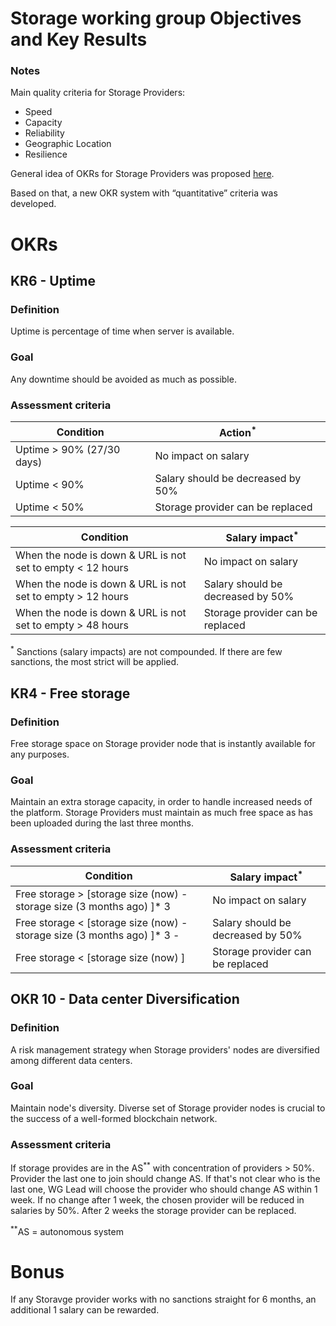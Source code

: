 # Storage working group Objectives and Key Results

### Notes 

Main quality criteria for Storage Providers:
- Speed
- Capacity
- Reliability
- Geographic Location
- Resilience

General idea of OKRs for Storage Providers was proposed [here](https://github.com/Joystream/community-repo/blob/master/governance/Storage_WG_OKR.md).

Based on that, a new OKR system with “quantitative” criteria was developed. 

# OKRs

## KR6 - Uptime

### Definition

Uptime is percentage of time when server is available.

### Goal 

Any downtime should be avoided as much as possible.

### Assessment criteria

| Condition          | Action<sup>*</sup>                            |
| ------------------ | --------------------------------------------- |
| Uptime > 90% (27/30 days)  | No impact on salary                     |
| Uptime < 90%               | Salary should be decreased by 50%       |
| Uptime < 50%               | Storage provider can be replaced        |


| Condition                                                   | Salary impact<sup>*</sup>              |
| ----------------------------------------------------------- | -------------------------------------- |
| When the node is down & URL is not set to empty < 12 hours  | No impact on salary                    |
| When the node is down & URL is not set to empty > 12 hours  | Salary should be decreased by 50%      |
| When the node is down & URL is not set to empty > 48 hours  | Storage provider can be replaced     |

<sup>*</sup> Sanctions (salary impacts) are not compounded. If there are few sanctions, the most strict will be applied.

## KR4 - Free storage

### Definition

Free storage space on Storage provider node that is instantly available for any purposes.

### Goal 

Maintain an extra storage capacity, in order to handle increased needs of the platform.
Storage Providers must maintain as much free space as has been uploaded during the last three months.

### Assessment criteria

| Condition                                                                        | Salary impact<sup>*</sup>              |
| ------------------------------------------------------------------------------- | -------------------------------------- |
| Free storage > [storage size (now) - storage size (3 months ago) ]* 3           | No impact on salary                    |
| Free storage < [storage size (now) - storage size (3 months ago) ]* 3 -         | Salary should be decreased by 50%      |
| Free storage < [storage size (now) ]   |  Storage provider can be replaced     |                                        |
 

## OKR 10 - Data center Diversification 

### Definition

A risk management strategy when Storage providers' nodes are diversified among different data centers.

### Goal 

Maintain node's diversity. Diverse set of Storage provider nodes is crucial to the success of a well-formed blockchain network.


### Assessment criteria

If storage provides are in the AS<sup>**</sup> with concentration of providers > 50%. Provider the last one to join should change AS. If that's not clear who is the last one, WG Lead will choose the provider who should change AS within 1 week. If no change after 1 week, the chosen provider will be reduced in salaries by 50%. After 2 weeks the storage provider can be replaced.  

<sup>**</sup>AS = autonomous system

# Bonus

If any Storavge provider works with no sanctions straight for 6 months, an additional 1 salary can be rewarded.
